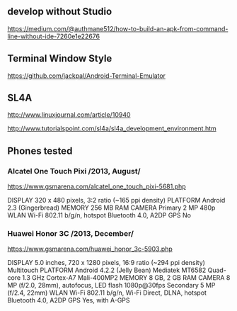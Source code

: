 
## develop without Studio

https://medium.com/@authmane512/how-to-build-an-apk-from-command-line-without-ide-7260e1e22676

## Terminal Window Style

https://github.com/jackpal/Android-Terminal-Emulator

## SL4A

http://www.linuxjournal.com/article/10940

http://www.tutorialspoint.com/sl4a/sl4a_development_environment.htm

## Phones tested

### Alcatel One Touch Pixi /2013, August/

https://www.gsmarena.com/alcatel_one_touch_pixi-5681.php

DISPLAY		320 x 480 pixels, 3:2 ratio (~165 ppi density)
PLATFORM	Android 2.3 (Gingerbread)
MEMORY		256 MB RAM
CAMERA		Primary 2 MP 480p
WLAN		Wi-Fi 802.11 b/g/n, hotspot
Bluetooth	4.0, A2DP
GPS			No

### Huawei Honor 3C /2013, December/

https://www.gsmarena.com/huawei_honor_3c-5903.php

DISPLAY		5.0 inches, 720 x 1280 pixels, 16:9 ratio (~294 ppi density)
			Multitouch
PLATFORM	Android 4.2.2 (Jelly Bean)
			Mediatek MT6582 Quad-core 1.3 GHz Cortex-A7 Mali-400MP2
MEMORY		8 GB, 2 GB RAM
CAMERA		8 MP (f/2.0, 28mm), autofocus, LED flash 1080p@30fps
			Secondary	5 MP (f/2.4, 22mm)
WLAN		Wi-Fi 802.11 b/g/n, Wi-Fi Direct, DLNA, hotspot
Bluetooth	4.0, A2DP
GPS			Yes, with A-GPS
